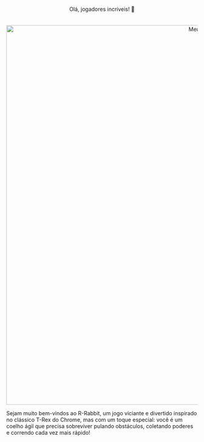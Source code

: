 

<p align="center"> <br>Olá, jogadores incríveis! 👋<br>
<br><br>
<img src="https://github.com/Kaellen-mk/R-Rabbit/blob/main/Rabbitt.gif" alt="Meu GIF"  width="1000">

Sejam muito bem-vindos ao R-Rabbit, um jogo viciante e divertido inspirado no clássico T-Rex do Chrome, mas com um toque especial: você é um coelho ágil que precisa sobreviver pulando obstáculos, coletando poderes e correndo cada vez mais rápido! </p>&nbsp;
